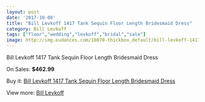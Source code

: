 ```yaml
---
layout: post
date: '2017-10-08'
title: "Bill Levkoff 1417 Tank Sequin Floor Length Bridesmaid Dress"
category: Bill Levkoff
tags: ["floor","wedding","levkoff","bridal","sale"]
image: http://img.eudances.com/18070-thickbox_default/bill-levkoff-1417-tank-sequin-floor-length-bridesmaid-dress.jpg
---
```

Bill Levkoff 1417 Tank Sequin Floor Length Bridesmaid Dress

On Sales: **$462.99**
<a href="https://www.eudances.com/en/bill-levkoff/5250-bill-levkoff-1417-tank-sequin-floor-length-bridesmaid-dress.html"><amp-img layout="responsive" width="600" height="600" src="//img.eudances.com/18070-thickbox_default/bill-levkoff-1417-tank-sequin-floor-length-bridesmaid-dress.jpg" alt="Bill Levkoff 1417 Tank Sequin Floor Length Bridesmaid Dress 0" /></a>
<a href="https://www.eudances.com/en/bill-levkoff/5250-bill-levkoff-1417-tank-sequin-floor-length-bridesmaid-dress.html"><amp-img layout="responsive" width="600" height="600" src="//img.eudances.com/18071-thickbox_default/bill-levkoff-1417-tank-sequin-floor-length-bridesmaid-dress.jpg" alt="Bill Levkoff 1417 Tank Sequin Floor Length Bridesmaid Dress 1" /></a>

Buy it: [Bill Levkoff 1417 Tank Sequin Floor Length Bridesmaid Dress](https://www.eudances.com/en/bill-levkoff/5250-bill-levkoff-1417-tank-sequin-floor-length-bridesmaid-dress.html "Bill Levkoff 1417 Tank Sequin Floor Length Bridesmaid Dress")

View more: [Bill Levkoff](https://www.eudances.com/en/57-bill-levkoff "Bill Levkoff")